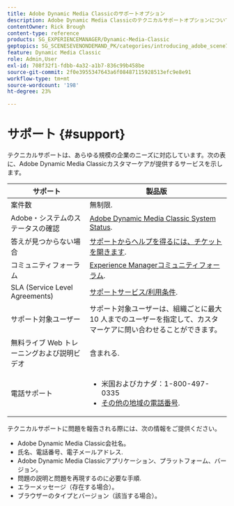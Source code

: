 ```yaml
---
title: Adobe Dynamic Media Classicのサポートオプション
description: Adobe Dynamic Media Classicのテクニカルサポートオプションについて説明します。
contentOwner: Rick Brough
content-type: reference
products: SG_EXPERIENCEMANAGER/Dynamic-Media-Classic
geptopics: SG_SCENESEVENONDEMAND_PK/categories/introducing_adobe_scene7
feature: Dynamic Media Classic
role: Admin,User
exl-id: 708f32f1-fdbb-4a32-a1b7-836c99b458be
source-git-commit: 2f0e3955347643a6f08487115928513efc9e8e91
workflow-type: tm+mt
source-wordcount: '198'
ht-degree: 23%

---
```


# サポート {#support}

テクニカルサポートは、あらゆる規模の企業のニーズに対応しています。次の表に、Adobe Dynamic Media Classicカスタマーケアが提供するサービスを示します。

| サポート | 製品版 |
| --- | --- |
| 案件数 | 無制限. |
| Adobe・システムのステータスの確認 | [Adobe Dynamic Media Classic System Status](https://status.adobe.com/products/1175). |
| 答えが見つからない場合 | [サポートからヘルプを得るには、チケットを開きます](https://experienceleague.adobe.com/?support-solution=General#support). |
| コミュニティフォーラム | [Experience Managerコミュニティフォーラム](https://experienceleaguecommunities.adobe.com/t5/adobe-experience-manager/ct-p/adobe-experience-manager-community). |
| SLA (Service Level Agreements) | [サポートサービス/利用条件](https://helpx.adobe.com/support/programs/support-policies-terms-conditions.html). |
| サポート対象ユーザー | サポート対象ユーザーは、組織ごとに最大 10 人までのユーザーを指定して、カスタマーケアに問い合わせることができます。 |
| 無料ライブ Web トレーニングおよび説明ビデオ | 含まれる. |
| 電話サポート | <ul><li>米国およびカナダ：1-800-497-0335 </li><li>[その他の地域の電話番号](https://experienceleague.adobe.com/?support-tab=home#support). </li></ul> |

<!-- |Create a support case| [https://helpx.adobe.com/enterprise/admin-guide.html/enterprise/using/support-for-experience-cloud.ug.html](https://helpx.adobe.com/enterprise/admin-guide.html/enterprise/using/support-for-experience-cloud.ug.html) | -->

テクニカルサポートに問題を報告される際には、次の情報をご提供ください。

* Adobe Dynamic Media Classic会社名。
* 氏名、電話番号、電子メールアドレス.
* Adobe Dynamic Media Classicアプリケーション、プラットフォーム、バージョン。
* 問題の説明と問題を再現するのに必要な手順.
* エラーメッセージ（存在する場合）。
* ブラウザーのタイプとバージョン（該当する場合）。
